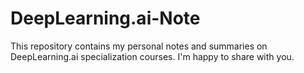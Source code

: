 # DeepLearning.ai-Note
This repository contains my personal notes and summaries on DeepLearning.ai specialization courses. I'm happy to share with you.
